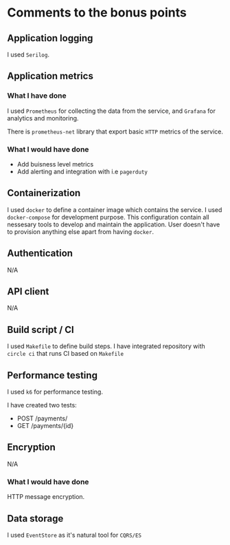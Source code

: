 # Comments to the bonus points

## Application logging

I used `Serilog`.

## Application metrics

### What I have done

I used `Prometheus` for collecting the data from the service, 
and `Grafana` for analytics and monitoring.

There is `prometheus-net` library that export basic `HTTP` 
metrics of the service.

### What I would have done

- Add buisness level metrics
- Add alerting and integration with i.e `pagerduty`


## Containerization

I used `docker` to define a container image which contains the service.
I used `docker-compose` for development purpose. 
This configuration contain all nessesary tools to develop and maintain the application. 
User doesn't have to provision anything else apart from having `docker`.

## Authentication

N/A

## API client

N/A

## Build script / CI

I used `Makefile` to define build steps. 
I have integrated repository with `circle ci` that runs CI based on `Makefile`


## Performance testing

I used `k6` for performance testing.

I have created two tests:
   - POST /payments/
   - GET /payments/{id}

## Encryption

N/A

### What I would have done

HTTP message encryption.

## Data storage

I used `EventStore` as it's natural tool for `CQRS/ES`